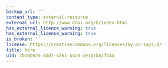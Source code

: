 ```yaml
---
backup_url: ''
content_type: external-resource
external_url: http://www.dnai.org/b/index.html
has_external_licence_warning: true
has_external_license_warning: true
is_broken: ''
license: https://creativecommons.org/licenses/by-nc-sa/4.0/
title: here
uid: 7b10b925-4dd7-4761-a4c0-2e3b7b41fb4a
---
```

